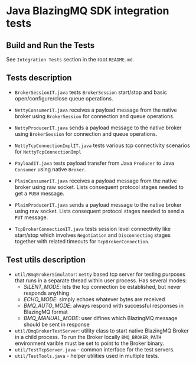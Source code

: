 # Java BlazingMQ SDK integration tests

## Build and Run the Tests

See `Integration Tests` section in the root `README.md`.

## Tests description

- `BrokerSessionIT.java` tests `BrokerSession` start/stop and basic
  open/configure/close queue operations.

- `NettyConsumerIT.java` receives a payload message from the native broker
  using `BrokerSession` for connection and queue operations.

- `NettyProducerIT.java` sends a payload message to the native broker using
  `BrokerSession` for connection and queue operations.

- `NettyTcpConnectionImplIT.java` tests various tcp connectivity scenarios for
  `NettyTcpConnectionImpl`

- `PayloadIT.java` tests payload transfer from Java `Producer` to Java
  `Consumer` using native `Broker`.

- `PlainConsumerIT.java` receives a payload message from the native broker
  using raw socket. Lists consequent protocol stages needed to get a `PUSH`
  message.

- `PlainProducerIT.java` sends a payload message to the native broker using raw
  socket. Lists consequent protocol stages needed to send a `PUT` message.

- `TcpBrokerConnectionIT.java` tests session level connectivity like start/stop
  which involves `Negotiation` and `Disconnecting` stages together with related
  timeouts for `TcpBrokerConnection`.

## Test utils description

- `util/BmqBrokerSimulator`: `netty` based tcp server for testing purposes
  that runs in a separate thread within user process. Has several modes:
  - *SILENT_MODE*: lets the tcp connection be established, but never
    responds anything
  - *ECHO_MODE*: simply echoes whatever bytes are received
  - *BMQ_AUTO_MODE*: always respond with successful responses in BlazingMQ format
  - *BMQ_MANUAL_MODE*: user difines which BlazingMQ message should be sent in
    response
- `util/BmqBrokerTestServer`: utility class to start native BlazingMQ Broker in a
  child process.  To run the Broker locally `BMQ_BROKER_PATH` environment
  varible must be set to point to the Broker binary.
- `util/TestTcpServer.java` - common interface for the test servers.
- `util/TestTools.java` - helper utilities used in multiple tests.
